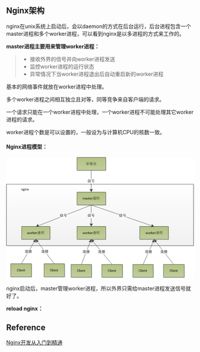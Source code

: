 ## Nginx架构

nginx在unix系统上启动后，会以daemon的方式在后台运行，后台进程包含一个master进程和多个worker进程，可以看到nginx是以多进程的方式来工作的。

**master进程主要用来管理worker进程：**

> * 接收外界的信号并向worker进程发送
> * 监控worker进程的运行状态
> * 异常情况下当worker进程退出后自动重启新的worker进程

基本的网络事件就放在worker进程中处理。

多个worker进程之间相互独立且对等，同等竞争来自客户端的请求。

一个请求只能在一个worker进程中处理，一个worker进程不可能处理其它worker进程的请求。

worker进程个数是可以设置的，一般设为与计算机CPU的核数一致。

#### Nginx进程模型：

![Nginx](imgs/nginx架构.png)

nginx启动后，master管理worker进程，所以外界只需给master进程发送信号就好了。

**reload nginx：**





## Reference

[Nginx开发从入门到精通](http://tengine.taobao.org/book/)

